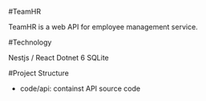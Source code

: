 ﻿#TeamHR

TeamHR is a web API for employee management service.

#Technology

Nestjs / React
Dotnet 6
SQLite

#Project Structure

- code/api: containst API source code